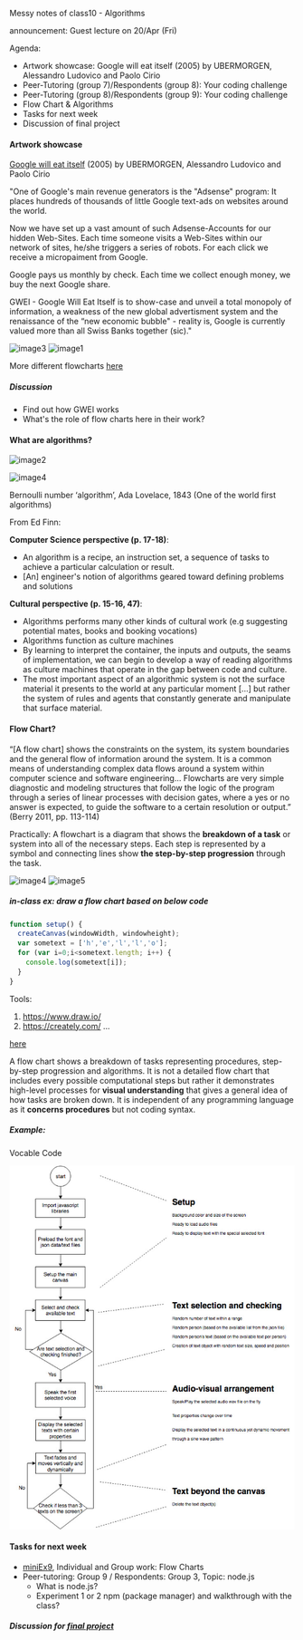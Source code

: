Messy notes of class10 - Algorithms

announcement: Guest lecture on 20/Apr (Fri)

Agenda:
- Artwork showcase: Google will eat itself (2005) by UBERMORGEN, Alessandro Ludovico and Paolo Cirio 
- Peer-Tutoring (group 7)/Respondents (group 8): Your coding challenge
- Peer-Tutoring (group 8)/Respondents (group 9): Your coding challenge
- Flow Chart & Algorithms
- Tasks for next week
- Discussion of final project

#### Artwork showcase
[Google will eat itself](http://www.gwei.org/index.php) (2005) by UBERMORGEN, Alessandro Ludovico and Paolo Cirio 

"One of Google's main revenue generators is the "Adsense" program: It places hundreds of thousands of little Google text-ads on websites around the world.

Now we have set up a vast amount of such Adsense-Accounts for our hidden Web-Sites. Each time someone visits a Web-Sites within our network of sites, he/she triggers a series of robots. For each click we receive a micropaiment from Google.

Google pays us monthly by check. Each time we collect enough money, we buy the next Google share.

GWEI - Google Will Eat Itself is to show-case and unveil a total monopoly of information, a weakness of the new global advertisment system and the renaissance of the “new economic bubble" - reality is, Google is currently valued more than all Swiss Banks together (sic)."

![image3](http://www.gwei.org/img/GWEI_Johannesburg1.jpg)
![image1](http://www.gwei.org/img/diag_gwei_attack.gif)

More different flowcharts [here](http://www.gwei.org/pages/diagram/diagram.html) 

##### Discussion
- Find out how GWEI works
- What's the role of flow charts here in their work? 

#### What are algorithms? 
![image2](https://www.webopedia.com/imagesvr_ce/5326/algorithm.gif)

![image4](https://upload.wikimedia.org/wikipedia/commons/thumb/c/cf/Diagram_for_the_computation_of_Bernoulli_numbers.jpg/1600px-Diagram_for_the_computation_of_Bernoulli_numbers.jpg)

Bernoulli number ‘algorithm’, Ada Lovelace, 1843 (One of the world first algorithms) 

From Ed Finn: 

**Computer Science perspective (p. 17-18)**: 
- An algorithm is a recipe, an instruction set, a sequence of tasks to achieve a particular calculation or result.
- [An] engineer's notion of algorithms geared toward defining problems and solutions

**Cultural perspective (p. 15-16, 47)**: 
- Algorithms performs many other kinds of cultural work (e.g suggesting potential mates, books and booking vocations)
- Algorithms function as culture machines
- By learning to interpret the container, the inputs and outputs, the seams of implementation, we can begin to develop a way of reading algorithms as culture machines that operate in the gap between code and culture. 
- The most important aspect of an algorithmic system is not the surface material it presents to the world at any particular moment [...] but rather the system of rules and agents that constantly generate and manipulate that surface material.

#### Flow Chart? 

“[A flow chart] shows the constraints on the system, its system boundaries and the general flow of information around the system. It is a common means of understanding complex data flows around a system within computer science and software engineering…
Flowcharts are very simple diagnostic and modeling structures that follow the logic of the program through a series of linear processes with decision gates, where a yes or no answer is expected, to guide the software to a certain resolution or output.”  (Berry 2011, pp. 113-114)
  
Practically: A flowchart is a diagram that shows the **breakdown of a task** or system into all of the necessary steps. Each step is represented by a symbol and connecting lines show **the step-by-step progression** through the task.

![image4](https://imgs.xkcd.com/comics/flow_charts.png)
![image5](https://wcs.smartdraw.com/flowchart/img/basic-symbols.jpg?bn=1510011109)

##### in-class ex: draw a flow chart based on below code
```javascript
function setup() {
  createCanvas(windowWidth, windowheight);
  var sometext = ['h','e','l','l','o'];
  for (var i=0;i<sometext.length; i++) {
    console.log(sometext[i]);
  }
}
```
Tools: 
1. https://www.draw.io/
2. https://creately.com/
...

[here](https://www.draw.io/?lightbox=1&highlight=0000ff&edit=_blank&layers=1&nav=1&title=forloop#R7VhRT9swEP41eZ2apEnbRyiFTdomJB4GjyZxEw%2FHFzkuTffrZ8dOE9cUEISITiuisj%2Bfz%2Bev3%2FnieOGyqK84KvMfkGLqBZO09sILLwjm8Ux%2BK2CngWg20UDGSaohvwNuyB9swNZsQ1JcWYYCgApS2mACjOFEWBjiHLa22RqovWqJMuwANwmiLvqLpCI324omHf4VkyxvV%2FYnZuQeJQ8Zhw0z63lBuG4%2BerhArS9jX%2BUohW1v0XDlhUsOIHSrqJeYKmpb2vS8yyOj%2B7g5ZuI1E9oZldi1e8eppMJ0gYscMmCIrjr0vNkfVh4mspeLgsqmL5tyUb67VfiXqO3eGbPfWIid%2BaXRRoCEOu%2FfAUrjQ8ejgji6pTZm2PDEWAVGJIhn2FhFezqlSjEUWAYjTTimSJBH2zsyesn2dh1nsmFoO0KhdvGI6MY4rWQYwuWVUilfxd82JwLflKgJfisTyGYRVaXW9JrUiuXzNaF0CRR44yhcR%2BpP4pXg8IB7I3Hz2ZP4iLnA9fM0ugSZCeHcSHRnp%2Ba2y4epgfJeKrTYexj1pw6lQ6r0Y5UYuUqMR1Ji5ND2jRFBEFV7la7lPyWVVOYE1urwzBFHicC8cti1uXtBr0OIbWqLbe6KzQ%2BeUFs8gNoWJyy22BXbbKxjb1CacE3ErYFV%2B84uIrf9AtONjU6u1uAI7MaOKJvtyGhyyWGWq%2B2gJO9nsReeye4lYaSSKXPp5nQOxf2mGiefw4Pi8VRCP1U%2B%2FEHqh3%2FCKT1zVTcfSXQzh7ZrTphoVIctqckKwjoYWAVUtaqEY8w%2BXTUJ4xHLiT8%2FYfG9V2lm6jVo2dTtM%2BHBaTA74FmL3czqqD7jHO16ZqUyqI6vE0X2OtPFweXnBXs%2Fft7e2YdtLxs64k4new5fJR1XOVegskx9MVwLOwU%2FWZJNR00y91H3JziUCMWZtW%2F7xsSA4YPrlYHkI3PGZDeRZKjKeq6oIgmiZ2agIGlKj93l7J9iCK4XU%2FtAax9aX7iMBQNQ3froUb1iqXukndbtNjhI%2FSB01ftR19sg%2FC%2FescTrvkm4w%2B5195%2FhOli8TdZv4Fp2u9eUuth1r4LD1V8%3D)

A flow chart shows a breakdown of tasks representing procedures, step-by-step progression and algorithms. It is not a detailed flow chart that includes every possible computational steps but rather it demonstrates high-level processes for **visual understanding** that gives a general idea of how tasks are broken down. It is independent of any programming language as it **concerns procedures** but not coding syntax.

##### Example:
Vocable Code 

![image5](https://github.com/siusoon/VocableCode/blob/master/Flow_Chart_of_Vocable%20Code.jpg)

#### Tasks for next week
- [miniEx9](https://github.com/AUAP/AP2018/blob/master/all_miniex/mini_ex9.md), Individual and Group work: Flow Charts
- Peer-tutoring: Group 9 / Respondents: Group 3, Topic: node.js
  - What is node.js?
  - Experiment 1 or 2 npm (package manager) and walkthrough with the class?

##### Discussion for [final project](https://github.com/AUAP/AP2018_Submission/tree/master/Final_Project)
